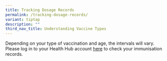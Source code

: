 ```yaml
---
title: Tracking Dosage Records
permalink: /tracking-dosage-records/
variant: tiptap
description: ""
third_nav_title: Understanding Vaccine Types
---
```

<p>Depending on your type of vaccination and age, the intervals will vary.
Please log in to your Health Hub account <a href="https://www.healthhub.sg/" rel="noopener nofollow" target="_blank">here</a> to check your immunisation records.</p>
<h4></h4>
<p></p>